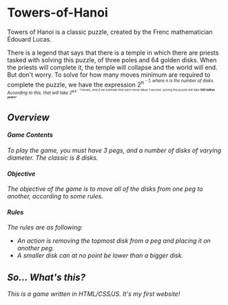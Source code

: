 # Towers-of-Hanoi
Towers of Hanoi is a classic puzzle, created by the Frenc mathematician Édouard Lucas.

  There is a legend that says that there is a temple in which there are priests tasked with solving this puzzle, of three poles and 64 golden disks. When the priests will complete it, the temple will collapse and the world will end.
  But don't worry. To solve for how many moves minimum are required to complete the puzzle, we have the expression 2<sup><em>n<em><sup> - 1, where n is the number of disks.
  According to this, that will take 2<sup>64<sup> - 1 moves, and if we estimate that each move takes 1 second, solving the puzzle will take **_585 billion years!_**

## Overview
#### Game Contents
To play the game, you must have 3 pegs, and a number of disks of varying diameter. The classic is 8 disks.

#### Objective
The objective of the game is to move all of the disks from one peg to another, according to some rules.

#### Rules
The rules are as following:
* An action is removing the topmost disk from a peg and placing it on another peg.
* A smaller disk can at no point be lower than a bigger disk.

## So... What's this?
  This is a game written in HTML/CSS/JS. It's my first website!
